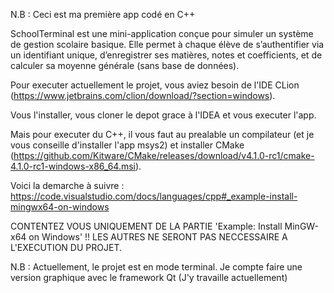 N.B : Ceci est ma première app codé en C++

SchoolTerminal est une mini-application conçue pour simuler un système de gestion scolaire basique.
Elle permet à chaque élève de s’authentifier via un identifiant unique, d’enregistrer ses matières, notes et coefficients, et de calculer sa moyenne générale (sans base de données).

Pour executer actuellement le projet, vous aviez besoin de l'IDE CLion (https://www.jetbrains.com/clion/download/?section=windows).

Vous l'installer, vous cloner le depot grace à l'IDEA et vous executer l'app.

Mais pour executer du C++, il vous faut au prealable un compilateur (et je vous conseille d'installer l'app msys2) et installer CMake (https://github.com/Kitware/CMake/releases/download/v4.1.0-rc1/cmake-4.1.0-rc1-windows-x86_64.msi).

Voici la demarche à suivre : https://code.visualstudio.com/docs/languages/cpp#_example-install-mingwx64-on-windows

CONTENTEZ VOUS UNIQUEMENT DE LA PARTIE 'Example: Install MinGW-x64 on Windows' !!
LES AUTRES NE SERONT PAS NECCESSAIRE A L'EXECUTION DU PROJET.



N.B : Actuellement, le projet est en mode terminal. Je compte faire une version graphique avec le framework Qt (J'y travaille actuellement)
